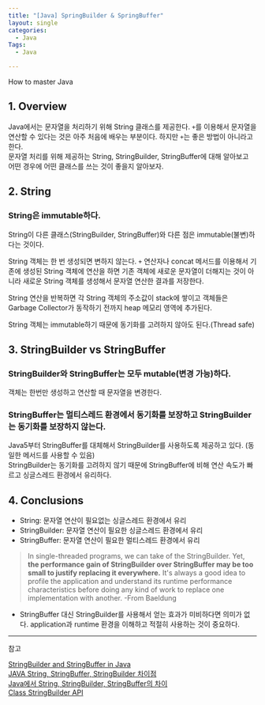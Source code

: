 ```yaml
---
title: "[Java] SpringBuilder & SpringBuffer"
layout: single
categories:
  - Java
Tags:
  - Java

---
```

How to master Java

## 1. Overview  
Java에서는 문자열을 처리하기 위해 String 클래스를 제공한다. `+`를 이용해서 문자열을 연산할 수 있다는 것은 아주 처음에 배우는 부분이다. 하지만 `+`는 좋은 방법이 아니라고 한다.  
문자열 처리를 위해 제공하는 String, StringBuilder, StringBuffer에 대해 알아보고 어떤 경우에 어떤 클래스를 쓰는 것이 좋을지 알아보자.  

## 2. String  
###  String은 immutable하다.    
String이 다른 클래스(StringBuilder, StringBuffer)와 다른 점은 immutable(불변)하다는 것이다.  

String 객체는 한 번 생성되면 변하지 않는다. `+` 연산자나 concat 메서드를 이용해서 기존에 생성된 String 객체에 연산을 하면 기존 객체에 새로운 문자열이 더해지는 것이 아니라 새로운 String 객체를 생성해서 문자열 연산한 결과를 저장한다.  

String 연산을 반복하면 각 String 객체의 주소값이 stack에 쌓이고 객체들은 Garbage Collector가 동작하기 전까지 heap 메모리 영역에 추가된다.  

String 객체는 immutable하기 때문에 동기화를 고려하지 않아도 된다.(Thread safe)  

## 3. StringBuilder vs StringBuffer  
### StringBuilder와 StringBuffer는 모두 mutable(변경 가능)하다. 
객체는 한번만 생성하고 연산할 때 문자열을 변경한다.  

### StringBuffer는 멀티스레드 환경에서 동기화를 보장하고 StringBuilder는 동기화를 보장하지 않는다.  
Java5부터 StringBuffer를 대체해서 StringBuilder를 사용하도록 제공하고 있다. (동일한 메서드를 사용할 수 있음)  
StringBuilder는 동기화를 고려하지 않기 때문에 StringBuffer에 비해 연산 속도가 빠르고 싱글스레드 환경에서 유리하다.  

## 4. Conclusions  
* String: 문자열 연산이 필요없는 싱글스레드 환경에서 유리  
* StringBuilder: 문자열 연산이 필요한 싱글스레드 환경에서 유리  
* StringBuffer: 문자열 연산이 필요한 멀티스레드 환경에서 유리    

> In single-threaded programs, we can take of the StringBuilder. Yet, **the performance gain of StringBuilder over StringBuffer may be too small to justify replacing it everywhere.** It's always a good idea to profile the application and understand its runtime performance characteristics before doing any kind of work to replace one implementation with another.  -From Baeldung  

* StringBuffer 대신 StringBuilder를 사용해서 얻는 효과가 미비하다면 의미가 없다. application과 runtime 환경을 이해하고 적절히 사용하는 것이 중요하다.  

---
참고  

[StringBuilder and StringBuffer in Java](https://www.baeldung.com/java-string-builder-string-buffer)  
[JAVA String, StringBuffer, StringBuilder 차이점](https://jeong-pro.tistory.com/85)  
[Java에서 String, StringBuilder, StringBuffer의 차이](https://novemberde.github.io/2017/04/15/String_0.html)    
[Class StringBuilder API](https://docs.oracle.com/javase/7/docs/api/java/lang/StringBuilder.html)

  